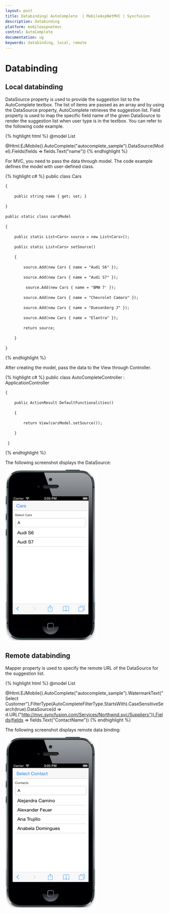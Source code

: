 ```yaml
---
layout: post
title: Databinding| AutoComplete  | MobileAspNetMVC | Syncfusion
description: databinding
platform: mobileaspnetmvc
control: AutoComplete 
documentation: ug
keywords: databinding, local, remote
---
```


# Databinding

## Local databinding

DataSource property is used to provide the suggestion list to the AutoComplete textbox. The list of items are passed as an array and by using the DataSource property, AutoComplete retrieves the suggestion list. Field property is used to map the specific field name of the given DataSource to render the suggestion list when user type is in the textbox. You can refer to the following code example.


{% highlight html %}
@model List<Cars>

@Html.EJMobile().AutoComplete("autocomplete_sample").DataSource(Model).Fields(fields => fields.Text("name"))
{% endhighlight %}


For MVC, you need to pass the data through model. The code example defines the model with user-defined class.


{% highlight c# %}
  public class Cars

    {

        public string name { get; set; }

    }

    public static class carsModel  

    {

        public static List<Cars> source = new List<Cars>();

        public static List<Cars> setSource()

        {

            source.Add(new Cars { name = "Audi S6" });

            source.Add(new Cars { name = "Audi S7" });
            
             source.Add(new Cars { name = "BMW 7' });

            source.Add(new Cars { name = "Chevrolet Camaro" });

            source.Add(new Cars { name = "Duesenberg J" });

            source.Add(new Cars { name = "Elantra" });

            return source;

        }

    }
{% endhighlight %}


After creating the model, pass the data to the View through Controller.


{% highlight c# %}
public class AutoCompleteController : ApplicationController

    {       

        public ActionResult DefaultFunctionalities()

        {

            return View(carsModel.setSource());

        }

     }
{% endhighlight %}



The following screenshot displays the DataSource:

![](data-binding_images\local-databinding_img1.png)



## Remote databinding

Mapper property is used to specify the remote URL of the DataSource for the suggestion list. 


{% highlight html %}
@model List<Cars>

@Html.EJMobile().AutoComplete("autocomplete_sample").WatermarkText("Select Customer").FilterType(AutoCompleteFilterType.StartsWith).CaseSensitiveSearch(true).DataSource(d => d.URL("http://mvc.syncfusion.com/Services/Northwnd.svc/Suppliers")).Fields(fields => fields.Text("ContactName"))
{% endhighlight %}


The following screenshot displays remote data binding:

![](data-binding_images\remote-databinding_img1.png)



